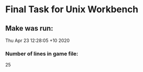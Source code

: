 # Final Task for Unix Workbench
## Make was run:
Thu Apr 23 12:28:05 +10 2020
### Number of lines in game file:
25
